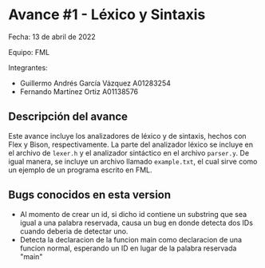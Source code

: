 # Avance #1 - Léxico y Sintaxis

Fecha: 13 de abril de 2022

Equipo: FML

Integrantes:
- Guillermo Andrés García Vázquez A01283254
- Fernando Martínez Ortiz A01138576

## Descripción del avance
Este avance incluye los analizadores de léxico y de sintaxis, hechos con Flex y Bison, respectivamente.
La parte del analizador léxico se incluye en el archivo de `lexer.h` y el analizador sintáctico en el archivo `parser.y`.
De igual manera, se incluye un archivo llamado `example.txt`, el cual sirve como un ejemplo de un programa escrito en FML.

## Bugs conocidos en esta version
- Al momento de crear un id, si dicho id contiene un substring que sea igual a una palabra reservada, causa un bug en donde detecta dos IDs cuando deberia de detectar uno.
- Detecta la declaracion de la funcion main como declaracion de una funcion normal, esperando un ID en lugar de la palabra reservada "main"
